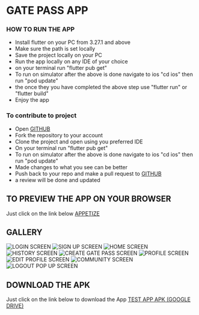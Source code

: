 # GATE PASS APP

### HOW TO RUN THE APP

* Install flutter on your PC from 3.27.1 and above
* Make sure the path is set locally
* Save the project locally on your PC
* Run the app locally on any IDE of your choice
* on your terminal run "flutter pub get"
* To run on simulator after the above is done navigate to ios "cd ios" then run "pod update"
* the once they you have completed the above step use "flutter run" or "flutter build"
* Enjoy the app

### To contribute to project

* Open [GITHUB](https://github.com/andymaking/gate_pass_new)
* Fork the repository to your account
* Clone the project and open using you preferred IDE
* On your terminal run "flutter pub get"
* To run on simulator after the above is done navigate to ios "cd ios" then run "pod update"
* Made changes to what you see can be better
* Push back to your repo and make a pull request to [GITHUB](https://github.com/andymaking/gate_pass_new)
* a review will be done and updated


## TO PREVIEW THE APP ON YOUR BROWSER
Just click on the link below
[APPETIZE](https://appetize.io/embed/b_dz3ebqccc6qseoi3fuupqlujrm)

## GALLERY

![LOGIN SCREEN](https://github.com/andymaking/gate_pass_new/blob/main/assets/png/a.png)
![SIGN UP SCREEN](https://github.com/andymaking/gate_pass_new/blob/main/assets/png/b.png)
![HOME SCREEN](https://github.com/andymaking/gate_pass_new/blob/main/assets/png/c.png)
![HISTORY SCREEN](https://github.com/andymaking/gate_pass_new/blob/main/assets/png/d.png)
![CREATE GATE PASS SCREEN](https://github.com/andymaking/gate_pass_new/blob/main/assets/png/e.png)
![PROFILE SCREEN](https://github.com/andymaking/gate_pass_new/blob/main/assets/png/f.png)
![EDIT PROFILE SCREEN](https://github.com/andymaking/gate_pass_new/blob/main/assets/png/g.png)
![COMMUNITY SCREEN](https://github.com/andymaking/gate_pass_new/blob/main/assets/png/h.png)
![LOGOUT POP UP SCREEN](https://github.com/andymaking/gate_pass_new/blob/main/assets/png/i.png)

## DOWNLOAD THE APK
Just click on the link below to download the App
[TEST APP APK (GOOGLE DRIVE)](https://drive.google.com/file/d/1SvI_DVQ5H0uYg4nuOHzS1N8Qe9hJ0qlE/view?usp=sharing)

